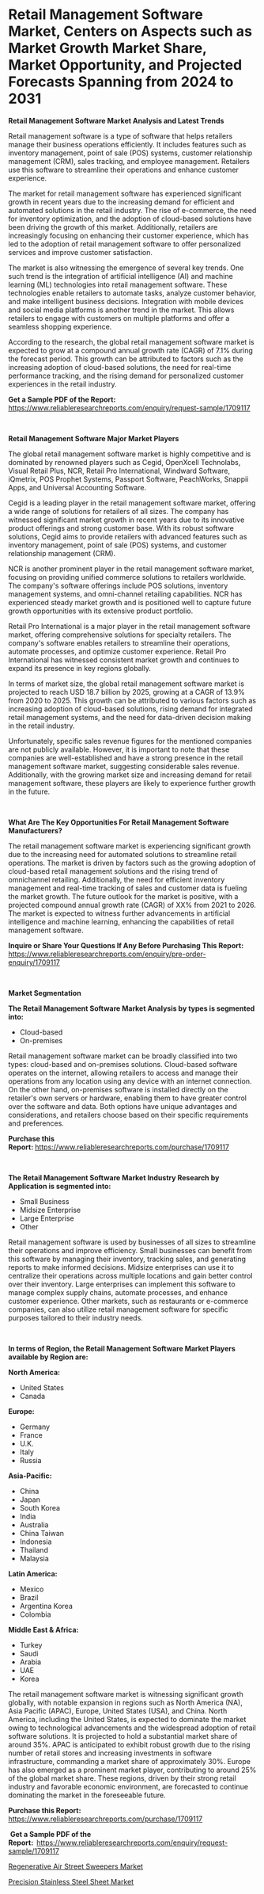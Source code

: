 <p><h1>Retail Management Software Market, Centers on Aspects such as Market Growth Market Share, Market Opportunity, and Projected Forecasts Spanning from 2024 to 2031</h1></p><p><strong>Retail Management Software Market Analysis and Latest Trends</strong></p>
<p><p>Retail management software is a type of software that helps retailers manage their business operations efficiently. It includes features such as inventory management, point of sale (POS) systems, customer relationship management (CRM), sales tracking, and employee management. Retailers use this software to streamline their operations and enhance customer experience.</p><p>The market for retail management software has experienced significant growth in recent years due to the increasing demand for efficient and automated solutions in the retail industry. The rise of e-commerce, the need for inventory optimization, and the adoption of cloud-based solutions have been driving the growth of this market. Additionally, retailers are increasingly focusing on enhancing their customer experience, which has led to the adoption of retail management software to offer personalized services and improve customer satisfaction.</p><p>The market is also witnessing the emergence of several key trends. One such trend is the integration of artificial intelligence (AI) and machine learning (ML) technologies into retail management software. These technologies enable retailers to automate tasks, analyze customer behavior, and make intelligent business decisions. Integration with mobile devices and social media platforms is another trend in the market. This allows retailers to engage with customers on multiple platforms and offer a seamless shopping experience.</p><p>According to the research, the global retail management software market is expected to grow at a compound annual growth rate (CAGR) of 7.1% during the forecast period. This growth can be attributed to factors such as the increasing adoption of cloud-based solutions, the need for real-time performance tracking, and the rising demand for personalized customer experiences in the retail industry.</p></p>
<p><strong>Get a Sample PDF of the Report:&nbsp;</strong> <a href="https://www.reliableresearchreports.com/enquiry/request-sample/1709117">https://www.reliableresearchreports.com/enquiry/request-sample/1709117</a></p>
<p>&nbsp;</p>
<p><strong>Retail Management Software Major Market Players</strong></p>
<p><p>The global retail management software market is highly competitive and is dominated by renowned players such as Cegid, OpenXcell Technolabs, Visual Retail Plus, NCR, Retail Pro International, Windward Software, iQmetrix, POS Prophet Systems, Passport Software, PeachWorks, Snappii Apps, and Universal Accounting Software.</p><p>Cegid is a leading player in the retail management software market, offering a wide range of solutions for retailers of all sizes. The company has witnessed significant market growth in recent years due to its innovative product offerings and strong customer base. With its robust software solutions, Cegid aims to provide retailers with advanced features such as inventory management, point of sale (POS) systems, and customer relationship management (CRM).</p><p>NCR is another prominent player in the retail management software market, focusing on providing unified commerce solutions to retailers worldwide. The company's software offerings include POS solutions, inventory management systems, and omni-channel retailing capabilities. NCR has experienced steady market growth and is positioned well to capture future growth opportunities with its extensive product portfolio.</p><p>Retail Pro International is a major player in the retail management software market, offering comprehensive solutions for specialty retailers. The company's software enables retailers to streamline their operations, automate processes, and optimize customer experience. Retail Pro International has witnessed consistent market growth and continues to expand its presence in key regions globally.</p><p>In terms of market size, the global retail management software market is projected to reach USD 18.7 billion by 2025, growing at a CAGR of 13.9% from 2020 to 2025. This growth can be attributed to various factors such as increasing adoption of cloud-based solutions, rising demand for integrated retail management systems, and the need for data-driven decision making in the retail industry.</p><p>Unfortunately, specific sales revenue figures for the mentioned companies are not publicly available. However, it is important to note that these companies are well-established and have a strong presence in the retail management software market, suggesting considerable sales revenue. Additionally, with the growing market size and increasing demand for retail management software, these players are likely to experience further growth in the future.</p></p>
<p>&nbsp;</p>
<p><strong>What Are The Key Opportunities For Retail Management Software Manufacturers?</strong></p>
<p><p>The retail management software market is experiencing significant growth due to the increasing need for automated solutions to streamline retail operations. The market is driven by factors such as the growing adoption of cloud-based retail management solutions and the rising trend of omnichannel retailing. Additionally, the need for efficient inventory management and real-time tracking of sales and customer data is fueling the market growth. The future outlook for the market is positive, with a projected compound annual growth rate (CAGR) of XX% from 2021 to 2026. The market is expected to witness further advancements in artificial intelligence and machine learning, enhancing the capabilities of retail management software.</p></p>
<p><strong>Inquire or Share Your Questions If Any Before Purchasing This Report:</strong> <a href="https://www.reliableresearchreports.com/enquiry/pre-order-enquiry/1709117">https://www.reliableresearchreports.com/enquiry/pre-order-enquiry/1709117</a></p>
<p>&nbsp;</p>
<p><strong>Market Segmentation</strong></p>
<p><strong>The Retail Management Software Market Analysis by types is segmented into:</strong></p>
<p><ul><li>Cloud-based</li><li>On-premises</li></ul></p>
<p><p>Retail management software market can be broadly classified into two types: cloud-based and on-premises solutions. Cloud-based software operates on the internet, allowing retailers to access and manage their operations from any location using any device with an internet connection. On the other hand, on-premises software is installed directly on the retailer's own servers or hardware, enabling them to have greater control over the software and data. Both options have unique advantages and considerations, and retailers choose based on their specific requirements and preferences.</p></p>
<p><strong>Purchase this Report:&nbsp;</strong><a href="https://www.reliableresearchreports.com/purchase/1709117">https://www.reliableresearchreports.com/purchase/1709117</a></p>
<p>&nbsp;</p>
<p><strong>The Retail Management Software Market Industry Research by Application is segmented into:</strong></p>
<p><ul><li>Small Business</li><li>Midsize Enterprise</li><li>Large Enterprise</li><li>Other</li></ul></p>
<p><p>Retail management software is used by businesses of all sizes to streamline their operations and improve efficiency. Small businesses can benefit from this software by managing their inventory, tracking sales, and generating reports to make informed decisions. Midsize enterprises can use it to centralize their operations across multiple locations and gain better control over their inventory. Large enterprises can implement this software to manage complex supply chains, automate processes, and enhance customer experience. Other markets, such as restaurants or e-commerce companies, can also utilize retail management software for specific purposes tailored to their industry needs.</p></p>
<p>&nbsp;</p>
<p><strong>In terms of Region, the Retail Management Software Market Players available by Region are:</strong></p>
<p>
    <p> <strong> North America: </strong>
        <ul>
            <li>United States</li>
            <li>Canada</li>
        </ul>
        </p> 
    <p> <strong> Europe: </strong>
        <ul>
            <li>Germany</li>
            <li>France</li>
            <li>U.K.</li>
            <li>Italy</li>
            <li>Russia</li>
        </ul>
        </p> 
    <p> <strong> Asia-Pacific: </strong>
        <ul>
            <li>China</li>
            <li>Japan</li>
            <li>South Korea</li>
            <li>India</li>
            <li>Australia</li>
            <li>China Taiwan</li>
            <li>Indonesia</li>
            <li>Thailand</li>
            <li>Malaysia</li>
        </ul>
        </p> 
    <p> <strong> Latin America: </strong>
        <ul>
            <li>Mexico</li>
            <li>Brazil</li>
            <li>Argentina Korea</li>
            <li>Colombia</li>
        </ul>
        </p> 
    <p> <strong> Middle East & Africa: </strong>
        <ul>
            <li>Turkey</li>
            <li>Saudi</li>
            <li>Arabia</li>
            <li>UAE</li>
            <li>Korea</li>
        </ul>
    </p>
    </p>
<p><p>The retail management software market is witnessing significant growth globally, with notable expansion in regions such as North America (NA), Asia Pacific (APAC), Europe, United States (USA), and China. North America, including the United States, is expected to dominate the market owing to technological advancements and the widespread adoption of retail software solutions. It is projected to hold a substantial market share of around 35%. APAC is anticipated to exhibit robust growth due to the rising number of retail stores and increasing investments in software infrastructure, commanding a market share of approximately 30%. Europe has also emerged as a prominent market player, contributing to around 25% of the global market share. These regions, driven by their strong retail industry and favorable economic environment, are forecasted to continue dominating the market in the foreseeable future.</p></p>
<p><strong>Purchase this Report: </strong><a href="https://www.reliableresearchreports.com/purchase/1709117">https://www.reliableresearchreports.com/purchase/1709117</a></p>
<p>&nbsp;<strong>Get a Sample PDF of the Report:&nbsp;&nbsp;</strong><a href="https://www.reliableresearchreports.com/enquiry/request-sample/1709117">https://www.reliableresearchreports.com/enquiry/request-sample/1709117</a></p>
<p><strong></strong></p>
<p><p><a href="https://medium.com/@crystalpierce09/regenerative-air-street-sweepers-market-comprehensive-assessment-by-type-application-and-f51a24a12c55">Regenerative Air Street Sweepers Market</a></p><p><a href="https://medium.com/@jessicajones1965/decoding-precision-stainless-steel-sheet-market-metrics-market-share-trends-and-growth-patterns-39af38902df8">Precision Stainless Steel Sheet Market</a></p></p>
